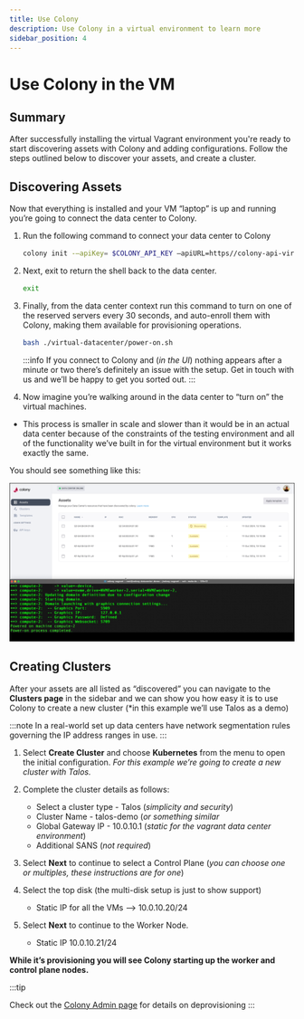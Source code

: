 ```yaml
---
title: Use Colony 
description: Use Colony in a virtual environment to learn more 
sidebar_position: 4
---
```

# Use Colony in the VM

## Summary

After successfully installing the virtual Vagrant environment you're ready to start discovering assets with Colony and adding configurations. Follow the steps outlined below to discover your assets, and create a cluster.

## Discovering Assets

Now that everything is installed and your VM “laptop” is up and running you’re going to connect the data center to Colony.

1. Run the following command to connect your data center to Colony

   ```bash
   colony init -–apiKey= $COLONY_API_KEY –apiURL=https//colony-api-virtual.konstruct.io
   ```

2. Next, exit to return the shell back to the data center.

   ```bash
   exit
   ```

3. Finally, from the data center context run this command to turn on one of the reserved servers every 30 seconds, and auto-enroll them with Colony, making them available for provisioning operations.

   ```bash
   bash ./virtual-datacenter/power-on.sh
   ```

   :::info
   If you connect to Colony and (_in the UI_) nothing appears after a minute or two there’s definitely an issue with the setup. Get in touch with us and we’ll be happy to get you sorted out.
   :::

4. Now imagine you’re walking around in the data center to “turn on” the virtual machines.

- This process is smaller in scale and slower than it would be in an actual data center because of the constraints of the testing environment and all of the functionality we’ve built in for the virtual environment but it works exactly the same.

You should see something like this:

![Colony new data center](../img/usage/newdatacenter.png)

## Creating Clusters

After your assets are all listed as “discovered” you can navigate to the **Clusters page** in the sidebar and we can show you how easy it is to use Colony to create a new cluster (*in this example we’ll use Talos as a demo)

:::note
In a real-world set up data centers have network segmentation rules governing the IP address ranges in use.
:::

1. Select **Create Cluster** and choose **Kubernetes** from the menu to open the initial configuration. _For this example we’re going to create a new cluster with Talos._
2. Complete the cluster details as follows:
   - Select a cluster type - Talos (_simplicity and security_)
   - Cluster Name - talos-demo (_or something similar_
   - Global Gateway IP - 10.0.10.1 (_static for the vagrant data center environment_)
   - Additional SANS (_not required_)

3. Select **Next** to continue to select a Control Plane (_you can choose one or multiples, these instructions are for one_)
4. Select the top disk (the multi-disk setup is just to show support)
   - Static IP for all the VMs --> 10.0.10.20/24
5. Select **Next** to continue to the Worker Node.
   - Static IP 10.0.10.21/24

**While it’s provisioning you will see Colony starting up the worker and control plane nodes.**

:::tip

Check out the [Colony Admin page](../usage) for details on deprovisioning
:::
